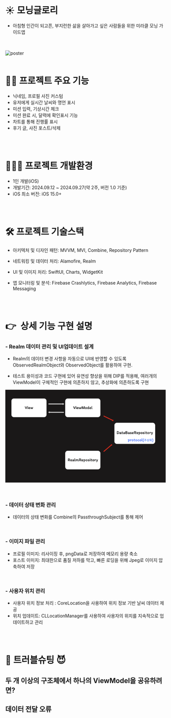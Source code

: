 # ☀️ 모닝글로리 
- 아침형 인간이 되고픈, 부지런한 삶을 살아가고 싶은 사람들을 위한 미라클 모닝 가이드앱



<br> <br> 
    ![poster](./Morning.png)
<br> <br> 
# 🙋‍♀️ 프로젝트 주요 기능 
- 닉네임, 프로필 사진 커스텀
- 유저에게 실시간 날씨와 명언 표시
- 미션 입력, 기상시간 체크
- 미션 완료 시, 달력에 확인표시 기능
- 차트를 통해 진행률 표시
- 후기 글, 사진 포스트/삭제

<br> <br> 

# 🧑🏻‍💻 프로젝트 개발환경
- 1인 개발(iOS)
- 개발기간: 2024.09.12 ~ 2024.09.27(약 2주, 버전 1.0 기준)
- iOS 최소 버전: iOS 15.0+   


<br> <br> 

   
# 🛠 프로젝트 기술스택
    

- 아키텍처 및 디자인 패턴: MVVM, MVI, Combine, Repository Pattern

- 네트워킹 및 데이터 처리: Alamofire, Realm
- UI 및 이미지 처리: SwiftUI, Charts, WidgetKit
- 앱 모니터링 및 분석: Firebase Crashlytics, Firebase Analytics, Firebase Messaging


<br> <br> 
# 👉  상세 기능 구현 설명

### - Realm 데이터 관리 및 UI업데이트 설계

- Realm의 데이터 변경 사항을 자동으로 UI에 반영할 수 있도록 ObservedRealmObject와 ObservedObject를 활용하여 구현.  

- 테스트 용이성과 코드 구현에 있어 유연성 향상을 위해 DIP를 적용해, 여러개의 ViewModel이 구체적인 구현에 의존하지 않고, 추상화에 의존하도록 구현

![poster](./model.png)

<br>

### - 데이터 상태 변화 관리
  - 데이터의 상태 변화를 Combine의 PassthroughSubject를 통해  제어
<br>

### - 이미지 파일 관리

- 프로필 이미지: 리사이징 후, pngData로 저장하여 메모리 용량 축소
- 포스트 이미지: 최대한으로 품질 저하를 막고, 빠른 로딩을 위해 Jpeg로 이미지 압축하여 저장

<br>

### - 사용자 위치 관리
- 사용자 위치 정보 처리 : CoreLocation을 사용하여 위치 정보 기반 날씨 데이터 제공
- 위치 업데이트: CLLocationManager를 사용하여 사용자의 위치를 지속적으로 업데이트하고 관리

<br> <br> 
# 👿 트러블슈팅 😈


## 두 개 이상의 구조체에서 하나의 ViewModel을 공유하려면?


## 데이터 전달 오류









